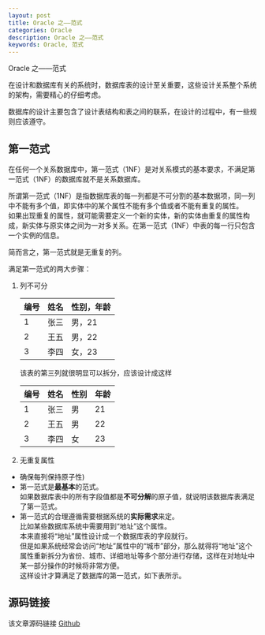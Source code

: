 ```yaml
---
layout: post
title: Oracle 之——范式
categories: Oracle
description: Oracle 之——范式
keywords: Oracle, 范式
---
```


Oracle 之——范式

在设计和数据库有关的系统时，数据库表的设计至关重要，这些设计关系整个系统的架构，需要精心的仔细考虑。

数据库的设计主要包含了设计表结构和表之间的联系，在设计的过程中，有一些规则应该遵守。

## 第一范式
在任何一个关系数据库中，第一范式（1NF）是对关系模式的基本要求，不满足第一范式（1NF）的数据库就不是关系数据库。

所谓第一范式（1NF）是指数据库表的每一列都是不可分割的基本数据项，同一列中不能有多个值，即实体中的某个属性不能有多个值或者不能有重复的属性。<br>
如果出现重复的属性，就可能需要定义一个新的实体，新的实体由重复的属性构成，新实体与原实体之间为一对多关系。在第一范式（1NF）中表的每一行只包含一个实例的信息。

简而言之，第一范式就是无重复的列。

满足第一范式的两大步骤：
1. 列不可分<br>
	
	| 编号 | 姓名 | 性别，年龄 |
	| ------ | ------ | --------------- | 
	| 1 | 张三 | 男，21 |
	| 2 | 王五 | 男，22 |
	| 3 | 李四 | 女，23 |
	
	该表的第三列就很明显可以拆分，应该设计成这样
	
	| 编号 | 姓名 | 性别 | 年龄 |
	| ---- | ---- | ---- | ---- |
	| 1 | 张三 | 男 | 21 |
	| 2 | 王五 | 男 | 22 |
	| 3 | 李四 | 女 | 23 |
	
2. 无重复属性	
	
- 确保每列保持原子性) 
- 第一范式是**最基本**的范式。<br>
	如果数据库表中的所有字段值都是**不可分解**的原子值，就说明该数据库表满足了第一范式。 
- 第一范式的合理遵循需要根据系统的**实际需求**来定。<br>
	比如某些数据库系统中需要用到“地址”这个属性。<br>
	本来直接将“地址”属性设计成一个数据库表的字段就行。<br>
	但是如果系统经常会访问“地址”属性中的“城市”部分，那么就得将“地址”这个属性重新拆分为省份、城市、详细地址等多个部分进行存储，这样在对地址中某一部分操作的时候将非常方便。<br>
	这样设计才算满足了数据库的第一范式，如下表所示。


## 源码链接
该文章源码链接 [Github](url)